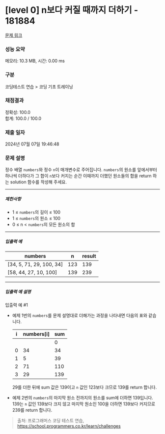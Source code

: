 # [level 0] n보다 커질 때까지 더하기 - 181884 

[문제 링크](https://school.programmers.co.kr/learn/courses/30/lessons/181884) 

### 성능 요약

메모리: 10.3 MB, 시간: 0.00 ms

### 구분

코딩테스트 연습 > 코딩 기초 트레이닝

### 채점결과

정확성: 100.0<br/>합계: 100.0 / 100.0

### 제출 일자

2024년 07월 07일 19:46:48

### 문제 설명

<p>정수 배열 <code>numbers</code>와 정수 <code>n</code>이 매개변수로 주어집니다. <code>numbers</code>의 원소를 앞에서부터 하나씩 더하다가 그 합이 <code>n</code>보다 커지는 순간 이때까지 더했던 원소들의 합을 return 하는 solution 함수를 작성해 주세요.</p>

<hr>

<h5>제한사항</h5>

<ul>
<li>1 ≤ <code>numbers</code>의 길이 ≤ 100</li>
<li>1 ≤ <code>numbers</code>의 원소 ≤ 100</li>
<li>0 ≤ n &lt; <code>numbers</code>의 모든 원소의 합</li>
</ul>

<hr>

<h5>입출력 예</h5>
<table class="table">
        <thead><tr>
<th>numbers</th>
<th>n</th>
<th>result</th>
</tr>
</thead>
        <tbody><tr>
<td>[34, 5, 71, 29, 100, 34]</td>
<td>123</td>
<td>139</td>
</tr>
<tr>
<td>[58, 44, 27, 10, 100]</td>
<td>139</td>
<td>239</td>
</tr>
</tbody>
      </table>
<hr>

<h5>입출력 예 설명</h5>

<p>입출력 예 #1</p>

<ul>
<li><p>예제 1번의 <code>numbers</code>를 문제 설명대로 더해가는 과정을 나타내면 다음의 표와 같습니다.</p>
<table class="table">
        <thead><tr>
<th>i</th>
<th>numbers[i]</th>
<th>sum</th>
</tr>
</thead>
        <tbody><tr>
<td></td>
<td></td>
<td>0</td>
</tr>
<tr>
<td>0</td>
<td>34</td>
<td>34</td>
</tr>
<tr>
<td>1</td>
<td>5</td>
<td>39</td>
</tr>
<tr>
<td>2</td>
<td>71</td>
<td>110</td>
</tr>
<tr>
<td>3</td>
<td>29</td>
<td>139</td>
</tr>
</tbody>
      </table>
<p>29를 더한 뒤에 sum 값은 139이고 <code>n</code> 값인 123보다 크므로 139를 return 합니다.</p></li>
<li><p>예제 2번의 <code>numbers</code>의 마지막 원소 전까지의 원소를 sum에 더하면 139입니다. 139는 <code>n</code> 값인 139보다 크지 않고 마지막 원소인 100을 더하면 139보다 커지므로 239를 return 합니다.</p></li>
</ul>


> 출처: 프로그래머스 코딩 테스트 연습, https://school.programmers.co.kr/learn/challenges